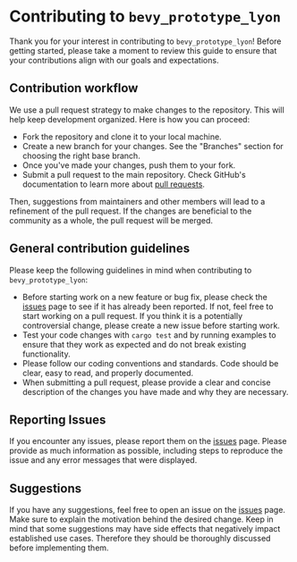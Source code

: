 # Contributing to `bevy_prototype_lyon`

Thank you for your interest in contributing to `bevy_prototype_lyon`!
Before getting started,
please take a moment to review this guide
to ensure that your contributions align with our goals and expectations.

## Contribution workflow

We use a pull request strategy
to make changes to the repository.
This will help keep development organized.
Here is how you can proceed:

- Fork the repository and clone it to your local machine.
- Create a new branch for your changes.
  See the "Branches" section
  for choosing the right base branch.
- Once you've made your changes,
  push them to your fork.
- Submit a pull request to the main repository.
  Check GitHub's documentation to learn more about [pull requests].

Then,
suggestions from maintainers and other members
will lead to a refinement of the pull request.
If the changes are beneficial to the community as a whole,
the pull request will be merged.

## General contribution guidelines

Please keep the following guidelines in mind
when contributing to `bevy_prototype_lyon`:

- Before starting work on a new feature or bug fix,
  please check the [issues] page
  to see if it has already been reported.
  If not,
  feel free to start working on a pull request.
  If you think it is a potentially controversial change,
  please create a new issue
  before starting work.
- Test your code changes with `cargo test` and by running examples
  to ensure that they work as expected
  and do not break existing functionality.
- Please follow our coding conventions and standards.
  Code should be clear,
  easy to read,
  and properly documented.
- When submitting a pull request,
  please provide a clear and concise description
  of the changes you have made
  and why they are necessary.

## Reporting Issues

If you encounter any issues,
please report them on the [issues] page.
Please provide as much information as possible,
including steps to reproduce the issue
and any error messages that were displayed.

## Suggestions

If you have any suggestions,
feel free to open an issue on the [issues] page.
Make sure to explain the motivation behind the desired change.
Keep in mind that some suggestions
may have side effects
that negatively impact established use cases.
Therefore they should be thoroughly discussed
before implementing them.

[issues]: https://github.com/Nilirad/bevy_prototype_lyon/issues
[pull requests]: https://docs.github.com/en/pull-requests
